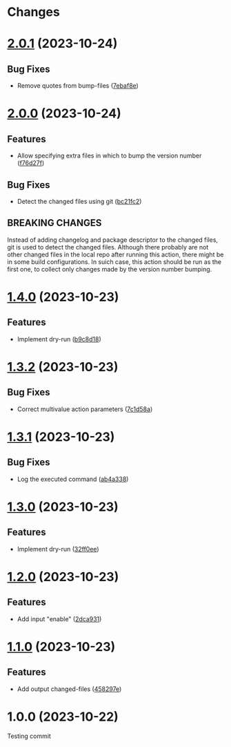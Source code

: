 # Changes

# [2.0.1](https://github.com/prantlf/bump-version-action/compare/v2.0.0...v2.0.1) (2023-10-24)

## Bug Fixes

* Remove quotes from bump-files ([7ebaf8e](https://github.com/prantlf/bump-version-action/commit/7ebaf8e624cbcb86ff4351b976a3a473a663287e))

# [2.0.0](https://github.com/prantlf/bump-version-action/compare/v1.4.0...v2.0.0) (2023-10-24)

## Features

* Allow specifying extra files in which to bump the version number ([f76d27f](https://github.com/prantlf/bump-version-action/commit/f76d27f72b2d7acf9b6aad178aafe1755af411c3))

## Bug Fixes

* Detect the changed files using git ([bc21fc2](https://github.com/prantlf/bump-version-action/commit/bc21fc25abf989f8889add122cd7c567e0a8a361))

## BREAKING CHANGES

Instead of adding changelog and package descriptor to the changed files, git is used to detect the changed files. Although there probably are not other changed files in the local repo after running this action, there might be in some build configurations. In suich case, this action should be run as the first one, to collect only changes made by the version number bumping.

# [1.4.0](https://github.com/prantlf/bump-version-action/compare/v1.3.2...v1.4.0) (2023-10-23)

## Features

* Implement dry-run ([b9c8d18](https://github.com/prantlf/bump-version-action/commit/b9c8d185ab06dccacace444005e086a4eb66b5c4))

# [1.3.2](https://github.com/prantlf/bump-version-action/compare/v1.3.1...v1.3.2) (2023-10-23)

## Bug Fixes

* Correct multivalue action parameters ([7c1d58a](https://github.com/prantlf/bump-version-action/commit/7c1d58af86694e898a0c7fb082a71935fa6ddd6c))

# [1.3.1](https://github.com/prantlf/bump-version-action/compare/v1.3.0...v1.3.1) (2023-10-23)

## Bug Fixes

* Log the executed command ([ab4a338](https://github.com/prantlf/bump-version-action/commit/ab4a338cdee4f4f6464d57297d10591c899bb719))

# [1.3.0](https://github.com/prantlf/bump-version-action/compare/v1.2.0...v1.3.0) (2023-10-23)

## Features

* Implement dry-run ([32ff0ee](https://github.com/prantlf/bump-version-action/commit/32ff0ee01050927017eb7ec2ff3a44dbd6a95ce1))

# [1.2.0](https://github.com/prantlf/bump-version-action/compare/v1.1.0...v1.2.0) (2023-10-23)

## Features

* Add input "enable" ([2dca931](https://github.com/prantlf/bump-version-action/commit/2dca93102c9668d0adad872b4fc1949bc964554d))

# [1.1.0](https://github.com/prantlf/bump-version-action/compare/v1.0.0...v1.1.0) (2023-10-23)

## Features

* Add output changed-files ([458297e](https://github.com/prantlf/bump-version-action/commit/458297e67ecdef6a5e8ac81892cf2920298b14b3))

# 1.0.0 (2023-10-22)

Testing commit
